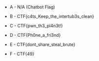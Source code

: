 - A - N/A (Chatbot Flag)

- B - CTF{c4ts_Keep_the_intertub3s_clean}

- C - CTF{pwn_th3_pl4n3t!}

- D - CTF{Ph0ne_a_fri3nd}

- E - CTF{dont_share_steal_brute}

- F - CTF{49}



